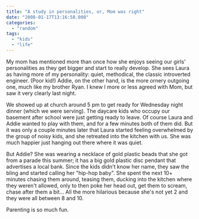 ```yaml
---
title: "A study in personalities, or, Mom was right"
date: "2008-01-17T13:16:58.000"
categories: 
  - "random"
tags: 
  - "kids"
  - "life"
---
```


My mom has mentioned more than once how she enjoys seeing our girls' personalities as they get bigger and start to really develop. She sees Laura as having more of my personality: quiet, methodical, the classic introverted engineer. (Poor kid!) Addie, on the other hand, is the more ornery outgoing one, much like my brother Ryan. I knew I more or less agreed with Mom, but saw it very clearly last night.

We showed up at church around 5 pm to get ready for Wednesday night dinner (which we were serving). The daycare kids who occupy our basement after school were just getting ready to leave. Of course Laura and Addie wanted to play with them, and for a few minutes both of them did. But it was only a couple minutes later that Laura started feeling overwhelmed by the group of noisy kids, and she retreated into the kitchen with us. She was much happier just hanging out there where it was quiet.

But Addie? She was wearing a necklace of gold plastic beads that she got from a parade this summer; it has a big gold plastic disc pendant that advertises a local bank. Since the kids didn't know her name, they saw the bling and started calling her "hip-hop baby". She spent the next 10+ minutes chasing them around, teasing them, ducking into the kitchen where they weren't allowed, only to then poke her head out, get them to scream, chase after them a bit... All the more hilarious because she's not yet 2 and they were all between 8 and 10.

Parenting is so much fun.
